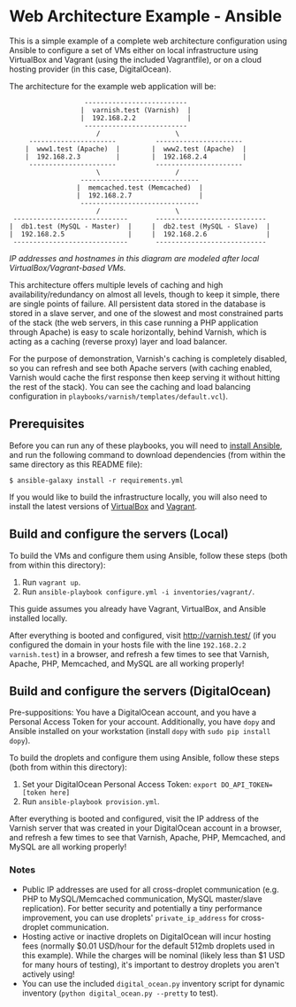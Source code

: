 # Web Architecture Example - Ansible

This is a simple example of a complete web architecture configuration using Ansible to configure a set of VMs either on local infrastructure using VirtualBox and Vagrant (using the included Vagrantfile), or on a cloud hosting provider (in this case, DigitalOcean).

The architecture for the example web application will be:

                       --------------------------
                      |  varnish.test (Varnish)  |
                      |  192.168.2.2             |
                       --------------------------
                          /                   \
         ----------------------          ----------------------
        |  www1.test (Apache)  |        |  www2.test (Apache)  |
        |  192.168.2.3         |        |  192.168.2.4         |
         ----------------------          ----------------------
                          \                   /
                      ------------------------------
                     |  memcached.test (Memcached)  |
                     |  192.168.2.7                 |
                      ------------------------------
                          /                   \
     -----------------------------       ----------------------------
    |  db1.test (MySQL - Master)  |     |  db2.test (MySQL - Slave)  |
    |  192.168.2.5                |     |  192.168.2.6               |
     -----------------------------       ----------------------------

*IP addresses and hostnames in this diagram are modeled after local VirtualBox/Vagrant-based VMs.*

This architecture offers multiple levels of caching and high availability/redundancy on almost all levels, though to keep it simple, there are single points of failure. All persistent data stored in the database is stored in a slave server, and one of the slowest and most constrained parts of the stack (the web servers, in this case running a PHP application through Apache) is easy to scale horizontally, behind Varnish, which is acting as a caching (reverse proxy) layer and load balancer.

For the purpose of demonstration, Varnish's caching is completely disabled, so you can refresh and see both Apache servers (with caching enabled, Varnish would cache the first response then keep serving it without hitting the rest of the stack). You can see the caching and load balancing configuration in `playbooks/varnish/templates/default.vcl`).

## Prerequisites

Before you can run any of these playbooks, you will need to [install Ansible](https://docs.ansible.com/ansible/latest/installation_guide/intro_installation.html), and run the following command to download dependencies (from within the same directory as this README file):

    $ ansible-galaxy install -r requirements.yml

If you would like to build the infrastructure locally, you will also need to install the latest versions of [VirtualBox](https://www.virtualbox.org/wiki/Downloads) and [Vagrant](https://www.vagrantup.com/downloads.html).

## Build and configure the servers (Local)

To build the VMs and configure them using Ansible, follow these steps (both from within this directory):

  1. Run `vagrant up`.
  2. Run `ansible-playbook configure.yml -i inventories/vagrant/`.

This guide assumes you already have Vagrant, VirtualBox, and Ansible installed locally.

After everything is booted and configured, visit http://varnish.test/ (if you configured the domain in your hosts file with the line `192.168.2.2  varnish.test`) in a browser, and refresh a few times to see that Varnish, Apache, PHP, Memcached, and MySQL are all working properly!

## Build and configure the servers (DigitalOcean)

Pre-suppositions: You have a DigitalOcean account, and you have a Personal Access Token for your account. Additionally, you have `dopy` and Ansible installed on your workstation (install `dopy` with `sudo pip install dopy`).

To build the droplets and configure them using Ansible, follow these steps (both from within this directory):

  1. Set your DigitalOcean Personal Access Token: `export DO_API_TOKEN=[token here]`
  2. Run `ansible-playbook provision.yml`.

After everything is booted and configured, visit the IP address of the Varnish server that was created in your DigitalOcean account in a browser, and refresh a few times to see that Varnish, Apache, PHP, Memcached, and MySQL are all working properly!

### Notes

  - Public IP addresses are used for all cross-droplet communication (e.g. PHP to MySQL/Memcached communication, MySQL master/slave replication). For better security and potentially a tiny performance improvement, you can use droplets' `private_ip_address` for cross-droplet communication.
  - Hosting active or inactive droplets on DigitalOcean will incur hosting fees (normally $0.01 USD/hour for the default 512mb droplets used in this example). While the charges will be nominal (likely less than $1 USD for many hours of testing), it's important to destroy droplets you aren't actively using!
  - You can use the included `digital_ocean.py` inventory script for dynamic inventory (`python digital_ocean.py --pretty` to test).
